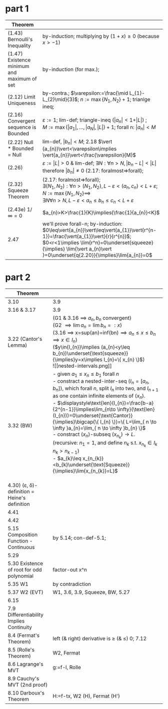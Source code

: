 # part 1


| Theorem                                     |                                                                                                                                                                                                                                                               |
| ------------------------------------------- | ------------------------------------------------------------------------------------------------------------------------------------------------------------------------------------------------------------------------------------------------------------- |
| (1.43) Bernoulli's Inequality               | by-induction; multiplying by $(1+x)\geq 0$ (because $x>-1$)                                                                                                                                                                                                   |
| (1.47) Existence minimum and maximum of set | by-induction (for max.);                                                                                                                                                                                                                                      |
| (2.12) Limit Uniqueness                     | by-contra.; $\varepsilon:=\frac{\mid L_{1}-L_{2}\mid}{3}$; $n:=\max\{ N_{1},N_{2} \}+1$; trianlge ineq;                                                                                                                                                       |
| (2.16) Convergent sequence is Bounded       | $\varepsilon:=1$; lim-def; triangle-ineq ($\vert{a_{n}}\vert<1+\vert{L}\vert$) ; $M:=\max\{ \vert a_{1}\vert , \dots, \vert a_{N}\vert , \vert L\vert  \}+1$; forall n: $\vert{a_{n}}\vert<M$                                                                 |
| (2.22) Null * Bounded = Null                | lim-def, $\vert{b_{n}}\vert<M$; 2.18 $\vert {a_{n}}\vert<\varepsilon\implies \vert{a_{n}}\vert<\frac{\varepsilon}{M}$                                                                                                                                         |
| (2.26)                                      | $\varepsilon:= \vert L\vert>0$ & lim-def; $\exists N:\forall n>N,\vert{b_{n}-L}\vert<\vert{L}\vert$ therefore $\vert{b_{n}}\vert\neq 0$ (2.17: foralmost=>forall);                                                                                            |
| (2.32) Squeeze Theorem                      | (2.17: foralmost=>forall); <br>$\exists(N_{1},N_{2}):\forall n>(N_{1},N_{2}),L-\varepsilon<(a_{n},c_{n})<L+\varepsilon$;<br>$N:=\max\{ N_{1},N_{2} \}\implies$<br>$\exists N\forall n>N,L-\varepsilon<a_{n}\leq b_{n}\leq c_{n}<L+\varepsilon$                |
| (2.43e) $1/\infty=0$                        | $a_{n}>K>\frac{1}{K}\implies{\frac{1}{a_{n}}<K}$                                                                                                                                                                                                              |
| 2.47                                        | we'll prove forall-n; by-induction: $0\leq\vert{a_{n}}\vert\leq\vert{a_{1}}\vert{r^{n-1}}=\frac{\vert{a_{1}}\vert}{r}{r^{n}}$; <br>$0<r<1\implies \lim{r^n}=0\underset{squeeze}{\implies} \lim{\vert a_{n}\vert }=0\underset{q{2.20}}{\implies}\lim{a_{n}}=0$ |



# part 2



| Theorem                                      |                                                                                                                                                                                                                                                                                                                                                                                                                                                                                                                                                                                                                                                                                      |
| -------------------------------------------- | ------------------------------------------------------------------------------------------------------------------------------------------------------------------------------------------------------------------------------------------------------------------------------------------------------------------------------------------------------------------------------------------------------------------------------------------------------------------------------------------------------------------------------------------------------------------------------------------------------------------------------------------------------------------------------------ |
| 3.10                                         | 3.9                                                                                                                                                                                                                                                                                                                                                                                                                                                                                                                                                                                                                                                                                  |
| 3.16 & 3.17                                  | 3.9                                                                                                                                                                                                                                                                                                                                                                                                                                                                                                                                                                                                                                                                                  |
| 3.22 (Cantor's Lemma)                        | (G1 & 3.16 $\implies$ $a_{n},b_{n}$ convergent)<br>(G2 $\implies \lim{a_{n}}=\lim{b_{n}}=:x$)<br>(3.16 $\implies$ x=sup(an)=inf(bn)$\implies a_{n}\leq x\leq b_{n}\implies{x\in{I_{n}}}$)<br>($y\in{I_{n}}\implies (a_{n}<y\leq b_{n})\underset{\text{squeeze}}{\implies}y=x\implies I_{n}=\{ x_{n} \}$)<br>![[nested-intervals.png]]                                                                                                                                                                                                                                                                                                                                                |
| 3.32 (BW)                                    | - given $a_{1}\leq x_{n}\leq b_{1}$ forall $n$<br>- constract a nested-inter-seq $(I_{n}=[a_{n},b_{n}])$, which forall $n$, split $I_{n}$ into two, and $I_{n+1}$ as one contain infinite elements of $(x_{n})$.<br>- $\displaystyle\text{len}(I_{n})=\frac{b-a}{2^{n-1}}\implies\lim_{n\to \infty}(\text{len}(I_{n}))=0\underset{\text{Cantor}}{\implies}\bigcap{\{ I_{n} \}}=\{ L=\lim_{ n \to \infty }a_{n}=\lim_{ n \to \infty }b_{n} \}$<br>- constract $(x_{n})$-subseq $(x_{n_{k}})\to L$. (recursive: $n_{1}=1$, and define $n_{k}$ s.t. $x_{n_{k}}\in{I_{k}}$ $n_{k}>n_{k-1}$)<br>- $a_{k}\leq x_{n_{k}}<b_{k}\underset{\text{Squeeze}}{\implies}\lim{x_{n_{k}}=L}$<br><br> |
| 4.30) (ε, δ)-definition = Heine's definition |                                                                                                                                                                                                                                                                                                                                                                                                                                                                                                                                                                                                                                                                                      |
| 4.41                                         |                                                                                                                                                                                                                                                                                                                                                                                                                                                                                                                                                                                                                                                                                      |
| 4.42                                         |                                                                                                                                                                                                                                                                                                                                                                                                                                                                                                                                                                                                                                                                                      |
| 5.15 Composition Function - Continuous       | by 5.14; con-def-5.1;                                                                                                                                                                                                                                                                                                                                                                                                                                                                                                                                                                                                                                                                |
| 5.29                                         |                                                                                                                                                                                                                                                                                                                                                                                                                                                                                                                                                                                                                                                                                      |
| 5.30 Existence of root for odd polynomial    | factor-out x^n                                                                                                                                                                                                                                                                                                                                                                                                                                                                                                                                                                                                                                                                       |
| 5.35 W1                                      | by contradiction                                                                                                                                                                                                                                                                                                                                                                                                                                                                                                                                                                                                                                                                     |
| 5.37 W2 (EVT)                                | W1, 3.6, 3.9, Squeeze, BW, 5.27                                                                                                                                                                                                                                                                                                                                                                                                                                                                                                                                                                                                                                                      |
| 6.15                                         |                                                                                                                                                                                                                                                                                                                                                                                                                                                                                                                                                                                                                                                                                      |
| 7.9 Differentiability Implies Continuity     |                                                                                                                                                                                                                                                                                                                                                                                                                                                                                                                                                                                                                                                                                      |
| 8.4 (Fermat's Theorem)                       | left (& right) derivative is $\geq$ (& $\leq$) 0; 7.12                                                                                                                                                                                                                                                                                                                                                                                                                                                                                                                                                                                                                               |
| 8.5 (Rolle's Theorem)                        | W2, Fermat                                                                                                                                                                                                                                                                                                                                                                                                                                                                                                                                                                                                                                                                           |
| 8.6 Lagrange's MVT                           | g:=f-l, Rolle                                                                                                                                                                                                                                                                                                                                                                                                                                                                                                                                                                                                                                                                        |
| 8.9 Cauchy's MVT (2nd proof)                 |                                                                                                                                                                                                                                                                                                                                                                                                                                                                                                                                                                                                                                                                                      |
| 8.10 Darboux's Theorem                       | H:=f-tx, W2 (H), Fermat (H')                                                                                                                                                                                                                                                                                                                                                                                                                                                                                                                                                                                                                                                         |




